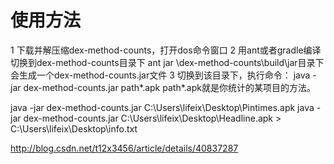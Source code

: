 # 使用方法
1 下载并解压缩dex-method-counts，打开dos命令窗口
2 用ant或者gradle编译
切换到dex-method-counts目录下  ant  jar
\dex-method-counts\build\jar目录下会生成一个dex-method-counts.jar文件
3 切换到该目录下，执行命令： java -jar dex-method-counts.jar  path\*.apk
path\*.apk就是你统计的某项目的方法。

 java -jar dex-method-counts.jar  C:\Users\lifeix\Desktop\Pintimes.apk 
 java -jar dex-method-counts.jar  C:\Users\lifeix\Desktop\Headline.apk > C:\Users\lifeix\Desktop\info.txt
 
 http://blog.csdn.net/t12x3456/article/details/40837287
 